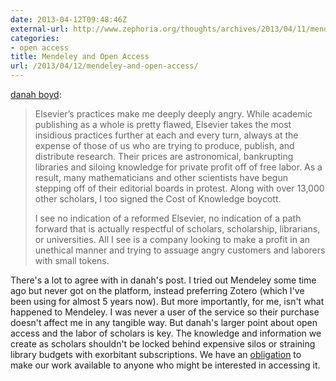 ```yaml
---
date: 2013-04-12T09:48:46Z
external-url: http://www.zephoria.org/thoughts/archives/2013/04/11/mendeley-elsevier.html
categories:
- open access
title: Mendeley and Open Access
url: /2013/04/12/mendeley-and-open-access/
---
```


[danah boyd](http://www.zephoria.org/thoughts/archives/2013/04/11/mendeley-elsevier.html):

> Elsevier’s practices make me deeply deeply angry. While academic publishing as a whole is pretty flawed, Elsevier takes the most insidious practices further at each and every turn, always at the expense of those of us who are trying to produce, publish, and distribute research. Their prices are astronomical, bankrupting libraries and siloing knowledge for private profit off of free labor. As a result, many mathematicians and other scientists have begun stepping off of their editorial boards in protest. Along with over 13,000 other scholars, I too signed the Cost of Knowledge boycott.
> 
> I see no indication of a reformed Elsevier, no indication of a path forward that is actually respectful of scholars, scholarship, librarians, or universities. All I see is a company looking to make a profit in an unethical manner and trying to assuage angry customers and laborers with small tokens.

There's a lot to agree with in danah's post. I tried out Mendeley some
time ago but never got on the platform, instead preferring Zotero (which
		I've been using for almost 5 years now). But more importantly,
	 for me, isn't what happened to Mendeley. I was never a user of the
	 service so their purchase doesn't affect me in any tangible way.
	 But danah's larger point about open access and the labor of
	 scholars is key. The knowledge and information we create as
	 scholars shouldn't be locked behind expensive silos or straining
	 library budgets with exorbitant subscriptions. We have an
	 [obligation](http://jasonheppler.org/2011/10/25/the-obligation-of-open-access.html)
	 to make our work available to anyone who might be interested in
	 accessing it.
